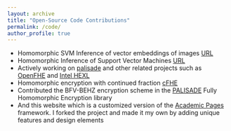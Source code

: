 ```yaml
---
layout: archive
title: "Open-Source Code Contributions"
permalink: /code/
author_profile: true
---
```


* Homomorphic SVM Inference of vector embeddings of images [URL](https://github.com/caesaretos/embed-svm-fhe)
* Homomorphic Inference of Support Vector Machines [URL](https://github.com/caesaretos/svm-fhe)
* Actively working on [palisade](https://gitlab.com/palisade/palisade-development) and other related projects such as [OpenFHE](https://github.com/openfheorg/openfhe-development) and [Intel HEXL](https://github.com/openfheorg/openfhe-hexl)
* Homomorphic encryption with continued fraction [cFHE](https://github.com/heewon-chung/cfhe)
* Contributed the BFV-BEHZ encryption scheme in the [PALISADE](https://palisade-crypto.org/) Fully Homomorphic Encryption library
* And this website which is a customized version of the [Academic Pages](https://github.com/academicpages/academicpages.github.io) framework. I forked the project and made it my own by adding unique features and design elements
